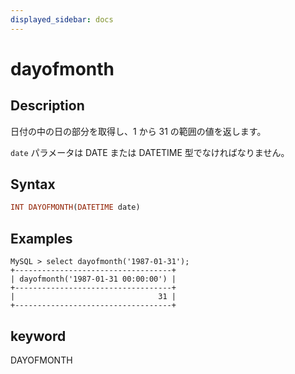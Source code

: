 ```yaml
---
displayed_sidebar: docs
---
```


# dayofmonth

## Description

日付の中の日の部分を取得し、1 から 31 の範囲の値を返します。

`date` パラメータは DATE または DATETIME 型でなければなりません。

## Syntax

```Haskell
INT DAYOFMONTH(DATETIME date)
```

## Examples

```Plain Text
MySQL > select dayofmonth('1987-01-31');
+-----------------------------------+
| dayofmonth('1987-01-31 00:00:00') |
+-----------------------------------+
|                                31 |
+-----------------------------------+
```

## keyword

DAYOFMONTH